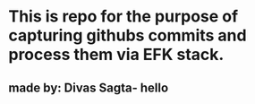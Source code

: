 # This is repo for the purpose of capturing githubs commits and process them via EFK stack. 

## made by: Divas Sagta- hello